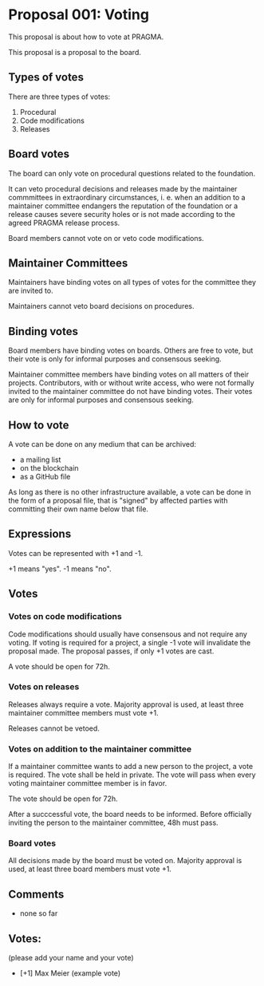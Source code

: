 # Proposal 001: Voting

This proposal is about how to vote at PRAGMA.

This proposal is a proposal to the board.

## Types of votes

There are three types of votes:

1. Procedural
1. Code modifications
1. Releases

## Board votes

The board can only vote on procedural questions related to the foundation.

It can veto procedural decisions and releases made by the maintainer commmittees
in extraordinary circumstances, i. e. when an addition to a maintainer committee 
endangers the reputation of the foundation or a release causes 
severe security holes or is not made according to the agreed PRAGMA release process.

Board members cannot vote on or veto code modifications.

## Maintainer Committees

Maintainers have binding votes on all types of votes for the committee they are
invited to.

Maintainers cannot veto board decisions on procedures.

## Binding votes

Board members have binding votes on boards. Others are free to vote, but their
vote is only for informal purposes and consensous seeking.

Maintainer committee members have binding votes on all matters of their projects.
Contributors, with or without write access, who were not formally invited to
the maintainer committee do not have binding votes. Their votes are only 
for informal purposes and consensous seeking.

## How to vote

A vote can be done on any medium that can be archived:

- a mailing list
- on the blockchain
- as a GitHub file

As long as there is no other infrastructure available, a vote can be done
in the form of a proposal file, that is "signed" by affected parties with 
committing their own name below that file.

## Expressions

Votes can be represented with +1 and -1.

+1 means "yes". -1 means "no".

## Votes 

### Votes on code modifications

Code modifications should usually have consensous and not require any voting.
If voting is required for a project, a single -1 vote will invalidate 
the proposal made. The proposal passes, if only +1 votes are cast.

A vote should be open for 72h.

### Votes on releases

Releases always require a vote. Majority approval is used, at least three 
maintainer committee members must vote +1.

Releases cannot be vetoed.

### Votes on addition to the maintainer committee

If a maintainer committee wants to add a new person to the project,
a vote is required. The vote shall be held in private. The vote will pass
when every voting maintainer committee member is in favor.

The vote should be open for 72h.

After a succcessful vote, the board needs to be informed. Before officially inviting
the person to the maintainer committee, 48h must pass.

### Board votes

All decisions made by the board must be voted on. Majority approval is used,
at least three board members must vote +1.

## Comments

- none so far

## Votes:

(please add your name and your vote)

- [+1] Max Meier (example vote)
